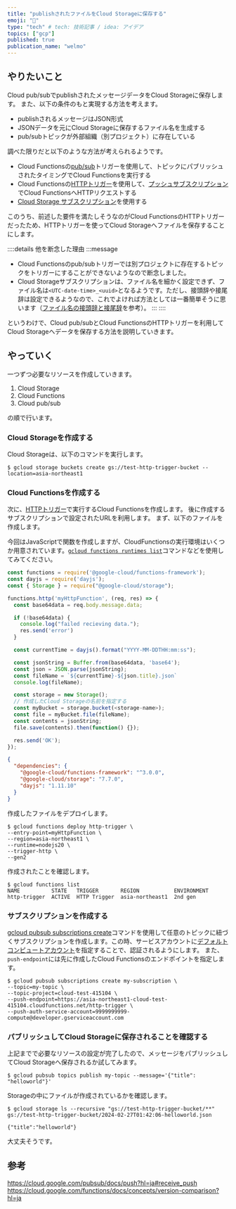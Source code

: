 ```yaml
---
title: "publishされたファイルをCloud Storageに保存する"
emoji: "💬"
type: "tech" # tech: 技術記事 / idea: アイデア
topics: ["gcp"]
published: true 
publication_name: "welmo"
---
```


## やりたいこと
Cloud pub/subでpublishされたメッセージデータをCloud Storageに保存します。
また、以下の条件のもと実現する方法を考えます。

* publishされるメッセージはJSON形式
* JSONデータを元にCloud Storageに保存するファイル名を生成する
* pub/subトピックが外部組織（別プロジェクト）に存在している

調べた限りだと以下のような方法が考えられるようです。

* Cloud Functionsの[pub/sub](https://cloud.google.com/functions/docs/calling/pubsub?hl=ja)トリガーを使用して、トピックにパブリッシュされたタイミングでCloud Functionsを実行する
* Cloud Functionsの[HTTPトリガー](https://cloud.google.com/functions/docs/calling/http?hl=ja)を使用して、[プッシュサブスクリプション](https://cloud.google.com/pubsub/docs/push?hl=ja)でCloud FunctionsへHTTPリクエストする
* [Cloud Storage サブスクリプション](https://cloud.google.com/pubsub/docs/cloudstorage?hl=ja)を使用する

このうち、前述した要件を満たしそうなのがCloud FunctionsのHTTPトリガーだったため、HTTPトリガーを使ってCloud Storageへファイルを保存することにします。

::::details 他を断念した理由
:::message
* Cloud Functionsのpub/subトリガーでは別プロジェクトに存在するトピックをトリガーにすることができないようなので断念しました。
* Cloud Storageサブスクリプションは、ファイル名を細かく設定できず、ファイル名は`<UTC-date-time>_<uuid>`となるようです。ただし、接頭辞や接尾辞は設定できるようなので、これでよければ方法としては一番簡単そうに思います（[ファイル名の接頭辞と接尾辞](https://cloud.google.com/pubsub/docs/create-cloudstorage-subscription?hl=ja#file_names)を参考）。
:::
::::

というわけで、Cloud pub/subとCloud FunctionsのHTTPトリガーを利用してCloud Storageへデータを保存する方法を説明していきます。

## やっていく

一つずつ必要なリソースを作成していきます。
1. Cloud Storage
2. Cloud Functions
3. Cloud pub/sub

の順で行います。

### Cloud Storageを作成する
Cloud Storageは、以下のコマンドを実行します。
```
$ gcloud storage buckets create gs://test-http-trigger-bucket --location=asia-northeast1
```

### Cloud Functionsを作成する
次に、[HTTPトリガー](https://cloud.google.com/functions/docs/calling/http?hl=ja)で実行するCloud Functionsを作成します。
後に作成するサブスクリプションで設定されたURLを利用します。
まず、以下のファイルを作成します。

今回はJavaScriptで関数を作成しますが、CloudFunctionsの実行環境はいくつか用意されています。[`gcloud functions runtimes list`](https://cloud.google.com/sdk/gcloud/reference/functions/runtimes/list)コマンドなどを使用してみてください。

```js:index.js
const functions = require('@google-cloud/functions-framework');
const dayjs = require('dayjs');
const { Storage } = require("@google-cloud/storage");

functions.http('myHttpFunction', (req, res) => {
  const base64data = req.body.message.data;

  if (!base64data) {
    console.log("failed recieving data.");
    res.send('error')
  }

  const currentTime = dayjs().format("YYYY-MM-DDTHH:mm:ss");

  const jsonString = Buffer.from(base64data, 'base64');
  const json = JSON.parse(jsonString);
  const fileName = `${currentTime}-${json.title}.json`
  console.log(fileName);

  const storage = new Storage();
  // 作成したCloud Storageの名前を指定する
  const myBucket = storage.bucket(<storage-name>);
  const file = myBucket.file(fileName);
  const contents = jsonString;
  file.save(contents).then(function() {});

  res.send('OK');
});

```

```json:package.json
{
  "dependencies": {
    "@google-cloud/functions-framework": "^3.0.0",
    "@google-cloud/storage": "7.7.0",
    "dayjs": "1.11.10"
  }
}

```

作成したファイルをデプロイします。
```
$ gcloud functions deploy http-trigger \
--entry-point=myHttpFunction \
--region=asia-northeast1 \
--runtime=nodejs20 \
--trigger-http \
--gen2
```

作成されたことを確認します。
```
$ gcloud functions list
NAME          STATE   TRIGGER       REGION           ENVIRONMENT
http-trigger  ACTIVE  HTTP Trigger  asia-northeast1  2nd gen
```

### サブスクリプションを作成する
[gcloud pubsub subscriptions create](https://cloud.google.com/sdk/gcloud/reference/pubsub/subscriptions/create)コマンドを使用して任意のトピックに紐づくサブスクリプションを作成します。この時、サービスアカウントに[デフォルトコンピュートアカウント](https://cloud.google.com/compute/docs/access/service-accounts?hl=ja#default_service_account)を指定することで、認証されるようにします。
また、`push-endpoint`には先に作成したCloud Functionsのエンドポイントを指定します。
```
$ gcloud pubsub subscriptions create my-subscription \
--topic=my-topic \
--topic-project=cloud-test-415104 \
--push-endpoint=https://asia-northeast1-cloud-test-415104.cloudfunctions.net/http-trigger \
--push-auth-service-account=9999999999-compute@developer.gserviceaccount.com
```

### パブリッシュしてCloud Storageに保存されることを確認する
上記までで必要なリソースの設定が完了したので、メッセージをパブリッシュしてCloud Storageへ保存されるか試してみます。
```
$ gcloud pubsub topics publish my-topic --message='{"title": "helloworld"}'
```
Storageの中にファイルが作成されているかを確認します。
```
$ gcloud storage ls --recursive "gs://test-http-trigger-bucket/**"
gs://test-http-trigger-bucket/2024-02-27T01:42:06-helloworld.json
```
```json:中身
{"title":"helloworld"}
```
大丈夫そうです。

## 参考
https://cloud.google.com/pubsub/docs/push?hl=ja#receive_push
https://cloud.google.com/functions/docs/concepts/version-comparison?hl=ja
